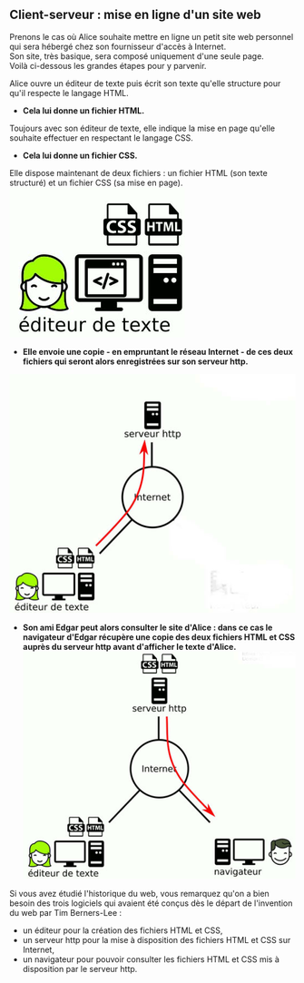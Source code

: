 Client-serveur : mise en ligne d'un site web
---
 Prenons le cas où Alice souhaite mettre en ligne un petit site web personnel qui sera hébergé chez son fournisseur d'accès à Internet.  
 Son site, très basique, sera composé uniquement d'une seule page.  
 Voilà ci-dessous les grandes étapes pour y parvenir.

Alice ouvre un éditeur de texte puis écrit son texte qu'elle structure pour qu'il respecte le langage HTML.  
- **Cela lui donne un fichier HTML.**  

Toujours avec son éditeur de texte, elle indique la mise en page qu'elle souhaite effectuer en respectant le langage CSS.  
- **Cela lui donne un fichier CSS.**  

Elle dispose maintenant de deux fichiers : un fichier HTML (son texte structuré) et un fichier CSS (sa mise en page).
![client-serveur1](client-serveur1.jpg)  

- **Elle envoie une copie - en empruntant le réseau Internet - de ces deux fichiers qui seront alors enregistrées sur son serveur http.**  

![client-serveur2](client-serveur2.jpg)  

- **Son ami Edgar peut alors consulter le site d'Alice : dans ce cas le navigateur d'Edgar récupère une copie des deux fichiers HTML et CSS auprès du serveur http avant d'afficher le texte d'Alice.**  
![client-serveur3](client-serveur3.jpg)

Si vous avez étudié l'historique du web, vous remarquez qu'on a bien besoin des trois logiciels qui avaient été conçus dès le départ de l'invention du web par Tim Berners-Lee :  
* un éditeur pour la création des fichiers HTML et CSS,
* un serveur http pour la mise à disposition des fichiers HTML et CSS sur Internet,
* un navigateur pour pouvoir consulter les fichiers HTML et CSS mis à disposition par le serveur http.
  
